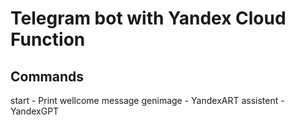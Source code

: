 # Telegram bot with Yandex Cloud Function

## Commands

start - Print wellcome message
genimage - YandexART
assistent - YandexGPT